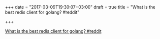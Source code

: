+++
date = "2017-03-09T19:30:07+03:00"
draft = true
title = "What is the best redis client for golang?  #reddit"

+++

<p><a href="https://t.co/XhxTSFOzty">What is the best redis client for golang?  #reddit</a></p>
